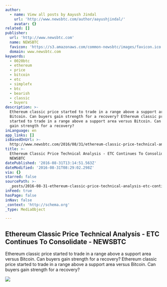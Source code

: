 ```yaml
---
author:
  - name: View all posts by Aayush Jindal
    url: 'http://www.newsbtc.com/author/aayushjindal/'
    avatar: {}
related: []
publisher:
  url: 'http://www.newsbtc.com'
  name: NEWSBTC
  favicon: 'https://s3.amazonaws.com/common-newsbtc/images/favicon.ico'
  domain: www.newsbtc.com
keywords:
  - 0020btc
  - ethereum
  - price
  - bitcoin
  - etc
  - simplefx
  - btc
  - bearish
  - classic
  - buyers
description: >-
  Ethereum classic price started to trade in a range above a support area versus
  Bitcoin. Can buyers gain strength for a recovery? Ethereum classic price
  started to trade in a range above a support area versus Bitcoin. Can buyers
  gain strength for a recovery?
inLanguage: en
app_links: []
isBasedOnUrl: >-
  http://www.newsbtc.com/2016/08/31/ethereum-classic-price-technical-analysis-etc-continues-consolidate/
title: >-
  Ethereum Classic Price Technical Analysis - ETC Continues To Consolidate -
  NEWSBTC
datePublished: '2016-08-31T13:14:51.563Z'
dateModified: '2016-08-31T08:29:02.298Z'
via: {}
starred: false
sourcePath: >-
  _posts/2016-08-31-ethereum-classic-price-technical-analysis-etc-continues-to.md
inFeed: true
hasPage: false
inNav: false
_context: 'http://schema.org'
_type: MediaObject

---
```

<article style=""><h1>Ethereum Classic Price Technical Analysis - ETC Continues To Consolidate - NEWSBTC</h1><p>Ethereum classic price started to trade in a range above a support area versus Bitcoin. Can buyers gain strength for a recovery? Ethereum classic price started to trade in a range above a support area versus Bitcoin. Can buyers gain strength for a recovery?</p><img src="http://s3.amazonaws.com/main-newsbtc-images/2016/08/31070531/Ethereum-Classic20.png" /></article>